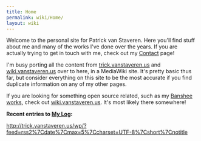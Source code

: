 ```yaml
---
title: Home
permalink: wiki/Home/
layout: wiki
---
```


Welcome to the personal site for Patrick van Staveren. Here you'll find
stuff about me and many of the works I've done over the years. If you
are actually trying to get in touch with me, check out my
[Contact](/wiki/Contact "wikilink") page!

I'm busy porting all the content from
[trick.vanstaveren.us](http://trick.vanstaveren.us) and
[wiki.vanstaveren.us](http://wiki.vanstaveren.us) over to here, in a
MediaWiki site. It's pretty basic thus far, but consider everything on
this site to be the most accurate if you find duplicate information on
any of my other pages.

If you are looking for something open source related, such as my
[Banshee works](http://www.banshee-project.org), check out
[wiki.vanstaveren.us](http://wiki.vanstaveren.us). It's most likely
there somewhere!

**Recent entries to [My Log](http://trick.vanstaveren.us/wp):**

<rss><http://trick.vanstaveren.us/wp/?feed=rss2%7Cdate%7Cmax=5%7Ccharset=UTF-8%7Cshort%7Cnotitle></rss>
